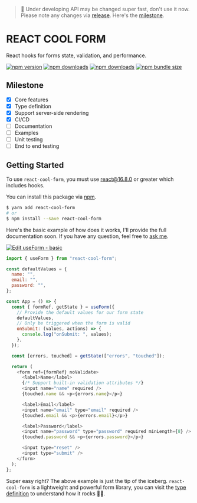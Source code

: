 > 🚨 Under developing API may be changed super fast, don't use it now. Please note any changes via [release](https://github.com/wellyshen/react-cool-form/releases). Here's the [milestone](#milestone).

# <b>REACT COOL FORM</b>

React hooks for forms state, validation, and performance.

[![npm version](https://img.shields.io/npm/v/react-cool-form?style=flat-square)](https://www.npmjs.com/package/react-cool-form)
[![npm downloads](https://img.shields.io/npm/dm/react-cool-form?style=flat-square)](https://www.npmtrends.com/react-cool-form)
[![npm downloads](https://img.shields.io/npm/dt/react-cool-form?style=flat-square)](https://www.npmtrends.com/react-cool-form)
[![npm bundle size](https://img.shields.io/bundlephobia/minzip/react-cool-form?style=flat-square)](https://bundlephobia.com/result?p=react-cool-form)

## Milestone

- [x] Core features
- [x] Type definition
- [x] Support server-side rendering
- [x] CI/CD
- [ ] Documentation
- [ ] Examples
- [ ] Unit testing
- [ ] End to end testing

## Getting Started

To use `react-cool-form`, you must use react@16.8.0 or greater which includes hooks.

You can install this package via [npm](https://www.npmjs.com/package/react-cool-form).

```bash
$ yarn add react-cool-form
# or
$ npm install --save react-cool-form
```

Here's the basic example of how does it works, I'll provide the full documentation soon. If you have any question, feel free to [ask me](https://github.com/wellyshen/react-cool-form/issues/new?template=question.md).

[![Edit useForm - basic](https://codesandbox.io/static/img/play-codesandbox.svg)](https://codesandbox.io/s/react-cool-form-basic-gb0dj?fontsize=14&hidenavigation=1&theme=dark)

```javascript
import { useForm } from "react-cool-form";

const defaultValues = {
  name: "",
  email: "",
  password: "",
};

const App = () => {
  const { formRef, getState } = useForm({
    // Provide the default values for our form state
    defaultValues,
    // Only be triggered when the form is valid
    onSubmit: (values, actions) => {
      console.log("onSubmit: ", values);
    },
  });

  const [errors, touched] = getState(["errors", "touched"]);

  return (
    <form ref={formRef} noValidate>
      <label>Name</label>
      {/* Support built-in validation attributes */}
      <input name="name" required />
      {touched.name && <p>{errors.name}</p>}

      <label>Email</label>
      <input name="email" type="email" required />
      {touched.email && <p>{errors.email}</p>}

      <label>Password</label>
      <input name="password" type="password" required minLength={8} />
      {touched.password && <p>{errors.password}</p>}

      <input type="reset" />
      <input type="submit" />
    </form>
  );
};
```

Super easy right? The above example is just the tip of the iceberg. `react-cool-form` is a lightweight and powerful form library, you can visit the [type definition](https://github.com/wellyshen/react-cool-form/blob/master/src/types/react-cool-form.d.ts) to understand how it rocks 🤘🏻.
